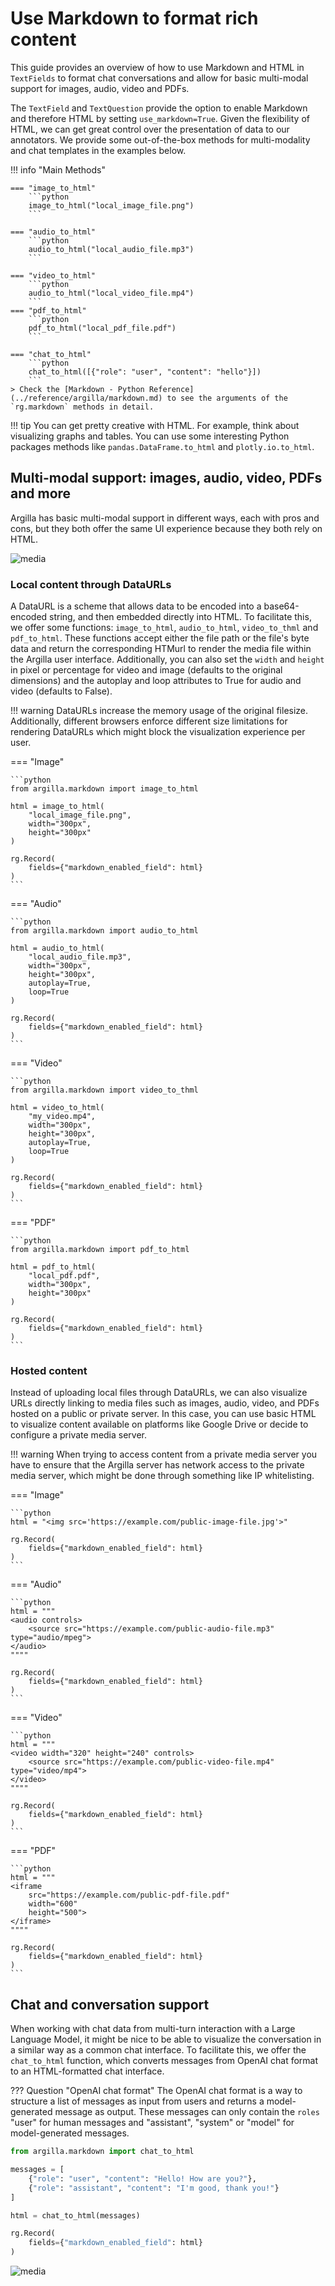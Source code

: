 # Use Markdown to format rich content

This guide provides an overview of how to use Markdown and HTML in `TextFields` to format chat conversations and allow for basic multi-modal support for images, audio, video and PDFs.

The `TextField` and `TextQuestion` provide the option to enable Markdown and therefore HTML by setting `use_markdown=True`. Given the flexibility of HTML, we can get great control over the presentation of data to our annotators. We provide some out-of-the-box methods for multi-modality and chat templates in the examples below.

!!! info "Main Methods"

    === "image_to_html"
        ```python
        image_to_html("local_image_file.png")
        ```

    === "audio_to_html"
        ```python
        audio_to_html("local_audio_file.mp3")
        ```

    === "video_to_html"
        ```python
        audio_to_html("local_video_file.mp4")
        ```
    === "pdf_to_html"
        ```python
        pdf_to_html("local_pdf_file.pdf")
        ```

    === "chat_to_html"
        ```python
        chat_to_html([{"role": "user", "content": "hello"}])
        ```
    > Check the [Markdown - Python Reference](../reference/argilla/markdown.md) to see the arguments of the `rg.markdown` methods in detail.

!!! tip
    You can get pretty creative with HTML. For example, think about visualizing graphs and tables. You can use some interesting Python packages methods like `pandas.DataFrame.to_html` and `plotly.io.to_html`.

## Multi-modal support: images, audio, video, PDFs and more

Argilla has basic multi-modal support in different ways, each with pros and cons, but they both offer the same UI experience because they both rely on HTML.

![media](../assets/images/how_to_guides/markdown/media.png)

### Local content through DataURLs

A DataURL is a scheme that allows data to be encoded into a base64-encoded string, and then embedded directly into HTML. To facilitate this, we offer some functions: `image_to_html`, `audio_to_html`, `video_to_thml` and `pdf_to_html`. These functions accept either the file path or the file's byte data and return the corresponding HTMurl to render the media file within the Argilla user interface. Additionally, you can also set the `width` and `height` in pixel or percentage for video and image (defaults to the original dimensions) and the autoplay and loop attributes to True for audio and video (defaults to False).

!!! warning
    DataURLs increase the memory usage of the original filesize. Additionally, different browsers enforce different size limitations for rendering DataURLs which might block the visualization experience per user.

=== "Image"

    ```python
    from argilla.markdown import image_to_html

    html = image_to_html(
        "local_image_file.png",
        width="300px",
        height="300px"
    )

    rg.Record(
        fields={"markdown_enabled_field": html}
    )
    ```

=== "Audio"

    ```python
    from argilla.markdown import audio_to_html

    html = audio_to_html(
        "local_audio_file.mp3",
        width="300px",
        height="300px",
        autoplay=True,
        loop=True
    )

    rg.Record(
        fields={"markdown_enabled_field": html}
    )
    ```

=== "Video"

    ```python
    from argilla.markdown import video_to_thml

    html = video_to_html(
        "my_video.mp4",
        width="300px",
        height="300px",
        autoplay=True,
        loop=True
    )

    rg.Record(
        fields={"markdown_enabled_field": html}
    )
    ```

=== "PDF"

    ```python
    from argilla.markdown import pdf_to_html

    html = pdf_to_html(
        "local_pdf.pdf",
        width="300px",
        height="300px"
    )

    rg.Record(
        fields={"markdown_enabled_field": html}
    )
    ```

### Hosted content

Instead of uploading local files through DataURLs, we can also visualize URLs directly linking to media files such as images, audio, video, and PDFs hosted on a public or private server. In this case, you can use basic HTML to visualize content available on platforms like Google Drive or decide to configure a private media server.

!!! warning
    When trying to access content from a private media server you have to ensure that the Argilla server has network access to the private media server, which might be done through something like IP whitelisting.

=== "Image"

    ```python
    html = "<img src='https://example.com/public-image-file.jpg'>"

    rg.Record(
        fields={"markdown_enabled_field": html}
    )
    ```

=== "Audio"

    ```python
    html = """
    <audio controls>
        <source src="https://example.com/public-audio-file.mp3" type="audio/mpeg">
    </audio>
    """"

    rg.Record(
        fields={"markdown_enabled_field": html}
    )
    ```

=== "Video"

    ```python
    html = """
    <video width="320" height="240" controls>
        <source src="https://example.com/public-video-file.mp4" type="video/mp4">
    </video>
    """"

    rg.Record(
        fields={"markdown_enabled_field": html}
    )
    ```

=== "PDF"

    ```python
    html = """
    <iframe
        src="https://example.com/public-pdf-file.pdf"
        width="600"
        height="500">
    </iframe>
    """"

    rg.Record(
        fields={"markdown_enabled_field": html}
    )
    ```

##  Chat and conversation support

When working with chat data from multi-turn interaction with a Large Language Model, it might be nice to be able to visualize the conversation in a similar way as a common chat interface. To facilitate this, we offer the `chat_to_html` function, which converts messages from OpenAI chat format to an HTML-formatted chat interface.

??? Question "OpenAI chat format"
    The OpenAI chat format is a way to structure a list of messages as input from users and returns a model-generated message as output. These messages can only contain the `roles` "user" for human messages and "assistant", "system" or "model" for model-generated messages.


```python
from argilla.markdown import chat_to_html

messages = [
    {"role": "user", "content": "Hello! How are you?"},
    {"role": "assistant", "content": "I'm good, thank you!"}
]

html = chat_to_html(messages)

rg.Record(
    fields={"markdown_enabled_field": html}
)
```

![media](../assets/images/how_to_guides/markdown/chat.png)